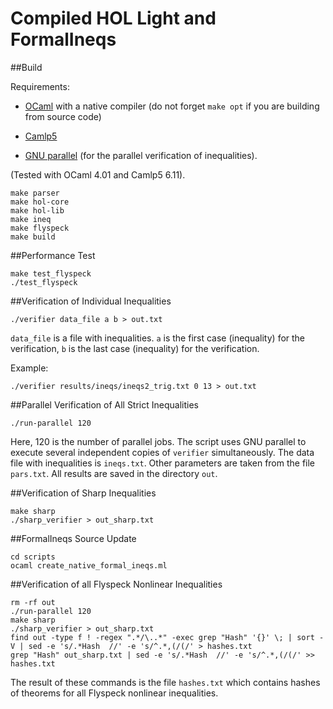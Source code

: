 Compiled HOL Light and FormalIneqs
==================================

##Build

Requirements: 

- [OCaml](http://ocaml.org/) with a native compiler (do
not forget `make opt` if you are building from source code)

- [Camlp5](http://camlp5.gforge.inria.fr/)

- [GNU parallel](http://www.gnu.org/software/parallel/) (for the parallel
verification of inequalities).

(Tested with OCaml 4.01 and Camlp5 6.11).

    make parser
    make hol-core
    make hol-lib
    make ineq
    make flyspeck
    make build

##Performance Test

    make test_flyspeck
    ./test_flyspeck

##Verification of Individual Inequalities

    ./verifier data_file a b > out.txt

`data_file` is a file with inequalities.
`a` is the first case (inequality) for the verification, 
`b` is the last case (inequality) for the verification. 

Example:

    ./verifier results/ineqs/ineqs2_trig.txt 0 13 > out.txt

##Parallel Verification of All Strict Inequalities

    ./run-parallel 120

Here, 120 is the number of parallel jobs. The script uses GNU parallel
to execute several independent copies of `verifier`
simultaneously. The data file with inequalities is `ineqs.txt`. Other
parameters are taken from the file `pars.txt`. All results are saved
in the directory `out`.

##Verification of Sharp Inequalities

    make sharp
    ./sharp_verifier > out_sharp.txt

##FormalIneqs Source Update

    cd scripts
    ocaml create_native_formal_ineqs.ml

##Verification of all Flyspeck Nonlinear Inequalities

    rm -rf out
    ./run-parallel 120
    make sharp
    ./sharp_verifier > out_sharp.txt
    find out -type f ! -regex ".*/\..*" -exec grep "Hash" '{}' \; | sort -V | sed -e 's/.*Hash  //' -e 's/^.*,(/(/' > hashes.txt
    grep "Hash" out_sharp.txt | sed -e 's/.*Hash  //' -e 's/^.*,(/(/' >> hashes.txt

The result of these commands is the file `hashes.txt` which contains
hashes of theorems for all Flyspeck nonlinear inequalities.


